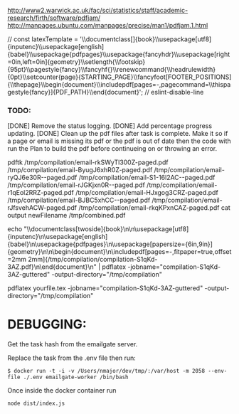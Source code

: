 http://www2.warwick.ac.uk/fac/sci/statistics/staff/academic-research/firth/software/pdfjam/
http://manpages.ubuntu.com/manpages/precise/man1/pdfjam.1.html


// const latexTemplate = '\\\\documentclass[]{book}\\\\usepackage[utf8]{inputenc}\\\\usepackage[english]{babel}\\\\usepackage{pdfpages}\\\\usepackage{fancyhdr}\\\\usepackage[right=0in,left=0in]{geometry}\\\\setlength{\\\\footskip}{95pt}\\\\pagestyle{fancy}\\\\fancyhf{}\\\\renewcommand{\\\\headrulewidth}{0pt}\\\\setcounter{page}{STARTING_PAGE}\\\\fancyfoot[FOOTER_POSITIONS]{\\\\thepage}\\\\begin{document}\\\\includepdf[pages=-,pagecommand=\\\\thispagestyle{fancy}]{PDF_PATH}\\\\end{document}'; // eslint-disable-line




### TODO:

[DONE] Remove the status logging.
[DONE] Add percentage progress updating.
[DONE] Clean up the pdf files after task is complete.
Make it so if a page or email is missing its pdf or the pdf is out of date then the code with run the Plan to build the pdf before continueing on or throwing an error.




pdftk /tmp/compilation/email-rkSWyTl300Z-paged.pdf /tmp/compilation/email-ByugJ6xhR0Z-paged.pdf /tmp/compilation/email-ryQJ6e30R--paged.pdf /tmp/compilation/email-S1-16l2AC--paged.pdf /tmp/compilation/email-rJGKjxn0R--paged.pdf /tmp/compilation/email-r1qEol2RRZ-paged.pdf /tmp/compilation/email-HJxgog3CRZ-paged.pdf /tmp/compilation/email-BJBC5xhCC--paged.pdf /tmp/compilation/email-rJfsvehACW-paged.pdf /tmp/compilation/email-rkqKPxnCAZ-paged.pdf cat output newFilename /tmp/combined.pdf


echo "\\\\documentclass[twoside]{book}\n\n\\usepackage[utf8]{inputenc}\n\\usepackage[english]{babel}\n\\usepackage{pdfpages}\n\\usepackage[papersize={6in,9in}]{geometry}\n\n\\begin{document}\n\\includepdf[pages=-,fitpaper=true,offset=2mm 2mm]{/tmp/compilation/compilation-S1qKd-3AZ.pdf}\n\\end{document}\n" | pdflatex -jobname="compilation-S1qKd-3AZ-guttered" -output-directory="/tmp/compilation"


pdflatex yourfile.tex -jobname="compilation-S1qKd-3AZ-guttered" -output-directory="/tmp/compilation"



# DEBUGGING:

Get the task hash from the emailgate server.

Replace the task from the .env file then run:

    $ docker run -t -i -v /Users/nmajor/dev/tmp/:/var/host -m 2058 --env-file ./.env emailgate-worker /bin/bash

Once inside the docker container run

    node dist/index.js
